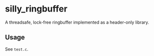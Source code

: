 # silly_ringbuffer

A threadsafe, lock-free ringbuffer implemented as a header-only library.

## Usage

See `test.c`.
